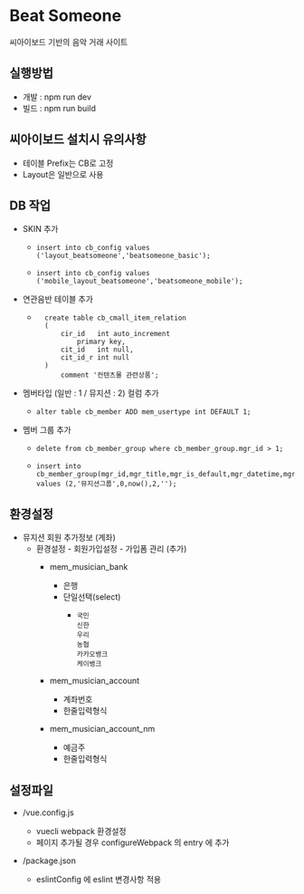Beat Someone
============

씨아이보드 기반의 음악 거래 사이트

## 실행방법

* 개발 : npm run dev
* 빌드 : npm run build

## 씨아이보드 설치시 유의사항
* 테이블 Prefix는 CB로 고정
* Layout은 일반으로 사용

## DB 작업
* SKIN 추가
    *     insert into cb_config values ('layout_beatsomeone','beatsomeone_basic');
    *     insert into cb_config values ('mobile_layout_beatsomeone','beatsomeone_mobile');
    
* 연관음반 테이블 추가
    *       create table cb_cmall_item_relation
            (
                cir_id   int auto_increment
                    primary key,
                cit_id   int null,
                cit_id_r int null
            )
                comment '컨텐츠몰 관련상품';

* 멤버타입 (일반 : 1 / 뮤지션 : 2) 컬럼 추가
    *     alter table cb_member ADD mem_usertype int DEFAULT 1;
    
* 멤버 그룹 추가
    *     delete from cb_member_group where cb_member_group.mgr_id > 1;
    *     insert into cb_member_group(mgr_id,mgr_title,mgr_is_default,mgr_datetime,mgr_order,mgr_description) values (2,'뮤지션그룹',0,now(),2,'');

## 환경설정
* 뮤지션 회원 추가정보 (계좌)
    * 환경설정 - 회원가입설정 - 가입폼 관리 (추가)
        * mem_musician_bank
            * 은행
          	* 단일선택(select)
          	    *     국민
                      신한
          		      우리
          		      농협
          		      카카오뱅크
                      케이뱅크
                      
        * mem_musician_account
            * 계좌번호
            * 한줄입력형식
            
        * mem_musician_account_nm
            * 예금주
            * 한줄입력형식
            
      
## 설정파일
* /vue.config.js
    * vuecli webpack 환경설정
    * 페이지 추가될 경우 configureWebpack 의 entry 에 추가
    
* /package.json
    * eslintConfig 에 eslint 변경사항 적용
    
